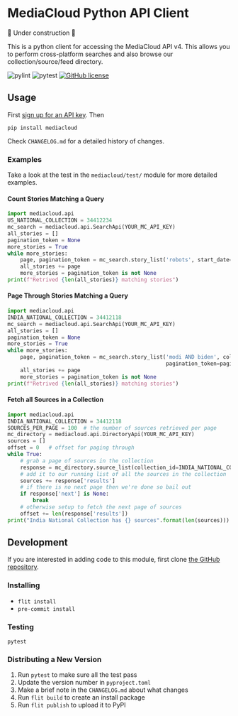 MediaCloud Python API Client
============================

🚧 Under construction 🚧

This is a python client for accessing the MediaCloud API v4. This allows you to perform cross-platform searches and
also browse our collection/source/feed directory.

![pylint](https://github.com/mediacloud/api-client/actions/workflows/pylint.yml/badge.svg) ![pytest](https://github.com/mediacloud/api-client/actions/workflows/pytest.yml/badge.svg) [![GitHub license](https://img.shields.io/badge/license-MIT-blue.svg)](https://github.com/mitmedialab/MediaCloud-API-Client/blob/master/LICENSE)

Usage
-----

First [sign up for an API key](https://search.mediacloud.org/).  Then
```
pip install mediacloud
```

Check `CHANGELOG.md` for a detailed history of changes.

### Examples

Take a look at the test in the `mediacloud/test/` module for more detailed examples.

#### Count Stories Matching a Query

```python
import mediacloud.api
US_NATIONAL_COLLECTION = 34412234
mc_search = mediacloud.api.SearchApi(YOUR_MC_API_KEY)
all_stories = []
pagination_token = None
more_stories = True
while more_stories:
    page, pagination_token = mc_search.story_list('robots', start_date= , end_date= collection_ids=[US_NATIONAL_COLLECTION])
    all_stories += page
    more_stories = pagination_token is not None
print(f"Retrived {len(all_stories)} matching stories")
```

#### Page Through Stories Matching a Query

```python
import mediacloud.api
INDIA_NATIONAL_COLLECTION = 34412118
mc_search = mediacloud.api.SearchApi(YOUR_MC_API_KEY)
all_stories = []
pagination_token = None
more_stories = True
while more_stories:
    page, pagination_token = mc_search.story_list('modi AND biden', collection_ids=[INDIA_NATIONAL_COLLECTION],
                                                  pagination_token=pagination_token)
    all_stories += page
    more_stories = pagination_token is not None
print(f"Retrived {len(all_stories)} matching stories")
```

#### Fetch all Sources in a Collection

```python
import mediacloud.api
INDIA_NATIONAL_COLLECTION = 34412118
SOURCES_PER_PAGE = 100  # the number of sources retrieved per page
mc_directory = mediacloud.api.DirectoryApi(YOUR_MC_API_KEY)
sources = []
offset = 0   # offset for paging through
while True:
    # grab a page of sources in the collection
    response = mc_directory.source_list(collection_id=INDIA_NATIONAL_COLLECTION, limit=SOURCES_PER_PAGE, offset=offset)
    # add it to our running list of all the sources in the collection
    sources += response['results']
    # if there is no next page then we're done so bail out
    if response['next'] is None:
        break
    # otherwise setup to fetch the next page of sources
    offset += len(response['results'])
print("India National Collection has {} sources".format(len(sources)))
```

Development
-----------

If you are interested in adding code to this module, first clone [the GitHub repository](https://github.com/c4fcm/MediaCloud-API-Client).

### Installing

* `flit install`
* `pre-commit install`

### Testing

`pytest`

### Distributing a New Version

1. Run `pytest` to make sure all the test pass
2. Update the version number in `pyproject.toml`
3. Make a brief note in the `CHANGELOG.md` about what changes
4. Run `flit build` to create an install package
5. Run `flit publish` to upload it to PyPI

